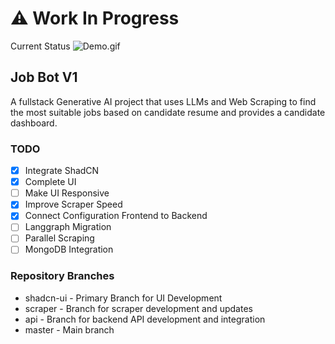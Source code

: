 # ⚠️ Work In Progress
Current Status
![Demo.gif](./images/Demo.gif "Demo")

## Job Bot V1

A fullstack Generative AI project that uses LLMs and Web Scraping to find the most suitable jobs based on candidate resume and provides a candidate dashboard.

### TODO

- [x] Integrate ShadCN
- [x] Complete UI
- [ ] Make UI Responsive
- [x] Improve Scraper Speed
- [x] Connect Configuration Frontend to Backend
- [ ] Langgraph Migration 
- [ ] Parallel Scraping
- [ ] MongoDB Integration

### Repository Branches

- shadcn-ui - Primary Branch for UI Development
- scraper - Branch for scraper development and updates
- api - Branch for backend API development and integration
- master - Main branch
